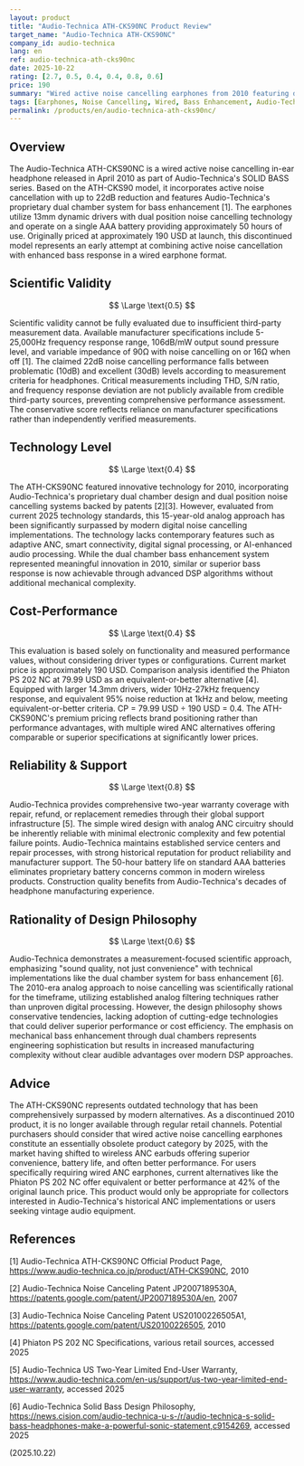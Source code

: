 ```yaml
---
layout: product
title: "Audio-Technica ATH-CKS90NC Product Review"
target_name: "Audio-Technica ATH-CKS90NC"
company_id: audio-technica
lang: en
ref: audio-technica-ath-cks90nc
date: 2025-10-22
rating: [2.7, 0.5, 0.4, 0.4, 0.8, 0.6]
price: 190
summary: "Wired active noise cancelling earphones from 2010 featuring dual chamber bass enhancement and 22dB noise reduction, limited by outdated technology and high pricing compared to modern alternatives."
tags: [Earphones, Noise Cancelling, Wired, Bass Enhancement, Audio-Technica]
permalink: /products/en/audio-technica-ath-cks90nc/
---
```


## Overview

The Audio-Technica ATH-CKS90NC is a wired active noise cancelling in-ear headphone released in April 2010 as part of Audio-Technica's SOLID BASS series. Based on the ATH-CKS90 model, it incorporates active noise cancellation with up to 22dB reduction and features Audio-Technica's proprietary dual chamber system for bass enhancement [1]. The earphones utilize 13mm dynamic drivers with dual position noise cancelling technology and operate on a single AAA battery providing approximately 50 hours of use. Originally priced at approximately 190 USD at launch, this discontinued model represents an early attempt at combining active noise cancellation with enhanced bass response in a wired earphone format.

## Scientific Validity

$$ \Large \text{0.5} $$

Scientific validity cannot be fully evaluated due to insufficient third-party measurement data. Available manufacturer specifications include 5-25,000Hz frequency response range, 106dB/mW output sound pressure level, and variable impedance of 90Ω with noise cancelling on or 16Ω when off [1]. The claimed 22dB noise cancelling performance falls between problematic (10dB) and excellent (30dB) levels according to measurement criteria for headphones. Critical measurements including THD, S/N ratio, and frequency response deviation are not publicly available from credible third-party sources, preventing comprehensive performance assessment. The conservative score reflects reliance on manufacturer specifications rather than independently verified measurements.

## Technology Level

$$ \Large \text{0.4} $$

The ATH-CKS90NC featured innovative technology for 2010, incorporating Audio-Technica's proprietary dual chamber design and dual position noise cancelling systems backed by patents [2][3]. However, evaluated from current 2025 technology standards, this 15-year-old analog approach has been significantly surpassed by modern digital noise cancelling implementations. The technology lacks contemporary features such as adaptive ANC, smart connectivity, digital signal processing, or AI-enhanced audio processing. While the dual chamber bass enhancement system represented meaningful innovation in 2010, similar or superior bass response is now achievable through advanced DSP algorithms without additional mechanical complexity.

## Cost-Performance

$$ \Large \text{0.4} $$

This evaluation is based solely on functionality and measured performance values, without considering driver types or configurations. Current market price is approximately 190 USD. Comparison analysis identified the Phiaton PS 202 NC at 79.99 USD as an equivalent-or-better alternative [4]. Equipped with larger 14.3mm drivers, wider 10Hz-27kHz frequency response, and equivalent 95% noise reduction at 1kHz and below, meeting equivalent-or-better criteria. CP = 79.99 USD ÷ 190 USD = 0.4. The ATH-CKS90NC's premium pricing reflects brand positioning rather than performance advantages, with multiple wired ANC alternatives offering comparable or superior specifications at significantly lower prices.

## Reliability & Support

$$ \Large \text{0.8} $$

Audio-Technica provides comprehensive two-year warranty coverage with repair, refund, or replacement remedies through their global support infrastructure [5]. The simple wired design with analog ANC circuitry should be inherently reliable with minimal electronic complexity and few potential failure points. Audio-Technica maintains established service centers and repair processes, with strong historical reputation for product reliability and manufacturer support. The 50-hour battery life on standard AAA batteries eliminates proprietary battery concerns common in modern wireless products. Construction quality benefits from Audio-Technica's decades of headphone manufacturing experience.

## Rationality of Design Philosophy

$$ \Large \text{0.6} $$

Audio-Technica demonstrates a measurement-focused scientific approach, emphasizing "sound quality, not just convenience" with technical implementations like the dual chamber system for bass enhancement [6]. The 2010-era analog approach to noise cancelling was scientifically rational for the timeframe, utilizing established analog filtering techniques rather than unproven digital processing. However, the design philosophy shows conservative tendencies, lacking adoption of cutting-edge technologies that could deliver superior performance or cost efficiency. The emphasis on mechanical bass enhancement through dual chambers represents engineering sophistication but results in increased manufacturing complexity without clear audible advantages over modern DSP approaches.

## Advice

The ATH-CKS90NC represents outdated technology that has been comprehensively surpassed by modern alternatives. As a discontinued 2010 product, it is no longer available through regular retail channels. Potential purchasers should consider that wired active noise cancelling earphones constitute an essentially obsolete product category by 2025, with the market having shifted to wireless ANC earbuds offering superior convenience, battery life, and often better performance. For users specifically requiring wired ANC earphones, current alternatives like the Phiaton PS 202 NC offer equivalent or better performance at 42% of the original launch price. This product would only be appropriate for collectors interested in Audio-Technica's historical ANC implementations or users seeking vintage audio equipment.

## References

[1] Audio-Technica ATH-CKS90NC Official Product Page, https://www.audio-technica.co.jp/product/ATH-CKS90NC, 2010

[2] Audio-Technica Noise Canceling Patent JP2007189530A, https://patents.google.com/patent/JP2007189530A/en, 2007

[3] Audio-Technica Noise Canceling Patent US20100226505A1, https://patents.google.com/patent/US20100226505, 2010

[4] Phiaton PS 202 NC Specifications, various retail sources, accessed 2025

[5] Audio-Technica US Two-Year Limited End-User Warranty, https://www.audio-technica.com/en-us/support/us-two-year-limited-end-user-warranty, accessed 2025

[6] Audio-Technica Solid Bass Design Philosophy, https://news.cision.com/audio-technica-u-s-/r/audio-technica-s-solid-bass-headphones-make-a-powerful-sonic-statement,c9154269, accessed 2025

(2025.10.22)